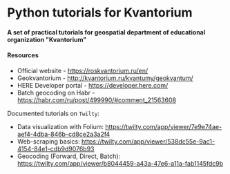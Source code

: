 # Python tutorials for Kvantorium
#### A set of practical tutorials for geospatial department of educational organization "Kvantorium"

#### Resources
* Official website - https://roskvantorium.ru/en/
* Geokvantorium - http://kvantorium.ru/kvantumy/geokvantum/
* HERE Developer portal - https://developer.here.com/
* Batch geocoding on Habr - https://habr.com/ru/post/499990/#comment_21563608


Documented tutorials on `Twilty`:
* Data visualization with Folium: https://twilty.com/app/viewer/7e9e74ae-aef4-4dba-846b-cd8ce2a3a2f4
* Web-scraping basics: https://twilty.com/app/viewer/538dc55e-9ac1-4154-84e1-cdb9d9076b93
* Geocoding (Forward, Direct, Batch): https://twilty.com/app/viewer/b8044459-a43a-47e6-a11a-fab1145fdc9b
